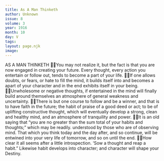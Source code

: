 ```yaml
---
title: As A Man Thinketh
author: Unknown
issue: 8
volume: 3
year: 1916
month: 10
day: V
tags:
layout: page.njk
image:
---
```

AS A MAN THINKETH You may not realize it, but the fact is that you are now engaged in creating your future. Every thought, every action you entertain or follow out, tends to become a part of your life. If one allows doubts, or fears, or hate to fill the mind, it builds itself into and becomes a apart of your character and in the end exhibits itself in your being. Unwholesome or negative thoughts, if entertained in the mind will finally build around themselves an atmosphere of general weakness and uncertainty. There is but one course to follow and be a winner, and that is to have faith in the future; the habit of praise of a good deed or act; to be of uplifting constructive thought, which will eventually develop a strong, clean and healthy mind, and an atmosphere of tranquility and power. It is an old saying that “you are no greater than the sum total of your habits and thoughts;” which may be readily. understood by those who are of observing mind. That which you think today and the day after, and so continue, will be entwined into your very life of tomorrow, and so on until the end. How clear it all seems after a little introspection. ‘Sow a thought and reap a habit.” Likewise habit develops into character; and character will shape your Destiny.
